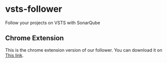 # vsts-follower
Follow your projects on VSTS with SonarQube

## Chrome Extension
This is the chrome extension version of our follower. 
You can download it on [This link](https://chrome.google.com/webstore/detail/alm-follower/onclflpcmjmnfbefnenpakeakhneliof).